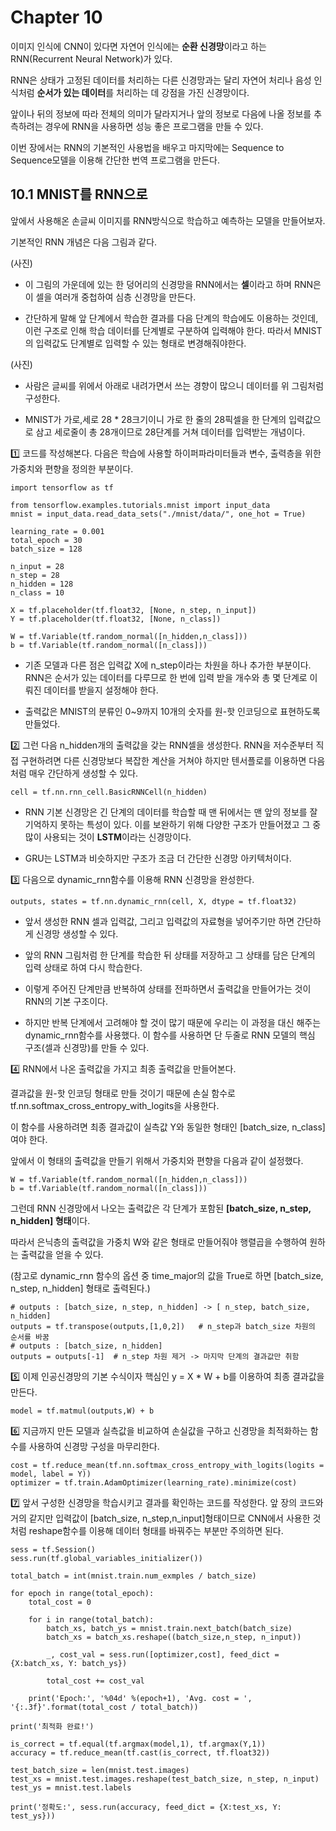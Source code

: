 # Chapter 10

이미지 인식에 CNN이 있다면 자연어 인식에는 **순환 신경망**이라고 하는 RNN(Recurrent Neural Network)가 있다.

RNN은 상태가 고정된 데이터를 처리하는 다른 신경망과는 달리 자연어 처리나 음성 인식처럼 **순서가 있는 데이터**를 처리하는 데 강점을 가진 신경망이다.

앞이나 뒤의 정보에 따라 전체의 의미가 달라지거나 앞의 정보로 다음에 나올 정보를 추측하려는 경우에 RNN을 사용하면 성능 좋은 프로그램을 만들 수 있다.

이번 장에서는 RNN의 기본적인 사용법을 배우고 마지막에는 Sequence to Sequence모델을 이용해 간단한 번역 프로그램을 만든다.

## 10.1 MNIST를 RNN으로

앞에서 사용해온 손글씨 이미지를 RNN방식으로 학습하고 예측하는 모델을 만들어보자.

기본적인 RNN 개념은 다음 그림과 같다.

(사진)

- 이 그림의 가운데에 있는 한 덩어리의 신경망을 RNN에서는 **셀**이라고 하며 RNN은 이 셀을 여러개 중첩하여 심층 신경망을 만든다.

- 간단하게 말해 앞 단계에서 학습한 결과를 다음 단계의 학습에도 이용하는 것인데, 이런 구조로 인해 학습 데이터를 단계별로 구분하여 입력해야 한다. 따라서 MNIST의 입력값도 단계별로 입력할 수 있는 형태로 변경해줘야한다.

(사진)

- 사람은 글씨를 위에서 아래로 내려가면서 쓰는 경향이 많으니 데이터를 위 그림처럼 구성한다.

- MNIST가 가로,세로 28 * 28크기이니 가로 한 줄의 28픽셀을 한 단계의 입력값으로 삼고 세로줄이 총 28개이므로 28단계를 거쳐 데이터를 입력받는 개념이다.

1️⃣ 코드를 작성해본다. 다음은 학습에 사용할 하이퍼파라미터들과 변수, 출력층을 위한 가중치와 편향을 정의한 부분이다.

    import tensorflow as tf
    
    from tensorflow.examples.tutorials.mnist import input_data
    mnist = input_data.read_data_sets("./mnist/data/", one_hot = True)
    
    learning_rate = 0.001
    total_epoch = 30
    batch_size = 128
    
    n_input = 28
    n_step = 28
    n_hidden = 128
    n_class = 10
    
    X = tf.placeholder(tf.float32, [None, n_step, n_input])
    Y = tf.placeholder(tf.float32, [None, n_class])
    
    W = tf.Variable(tf.random_normal([n_hidden,n_class]))
    b = tf.Variable(tf.random_normal([n_class]))
    
 - 기존 모델과 다른 점은 입력값 X에 n_step이라는 차원을 하나 추가한 부분이다. RNN은 순서가 있는 데이터를 다루므로 한 번에 입력 받을 개수와 총 몇 단계로 이뤄진 데이터를 받을지 설정해야 한다.
 
 - 출력값은 MNIST의 분류인 0~9까지 10개의 숫자를 원-핫 인코딩으로 표현하도록 만들었다.

2️⃣ 그런 다음 n_hidden개의 출력값을 갖는 RNN셀을 생성한다. RNN을 저수준부터 직접 구현하려면 다른 신경망보다 복잡한 계산을 거쳐야 하지만 텐서플로를 이용하면 다음처럼 매우 간단하게 생성할 수 있다.

    cell = tf.nn.rnn_cell.BasicRNNCell(n_hidden)
    
  - RNN 기본 신경망은 긴 단계의 데이터를 학습할 때 맨 뒤에서는 맨 앞의 정보를 잘 기억하지 못하는 특성이 있다. 이를 보완하기 위해 다양한 구조가 만들어졌고 그 중 많이 사용되는 것이 **LSTM**이라는 신경망이다.
  
  - GRU는 LSTM과 비슷하지만 구조가 조금 더 간단한 신경망 아키텍처이다.

3️⃣ 다음으로 dynamic_rnn함수를 이용해 RNN 신경망을 완성한다.

    outputs, states = tf.nn.dynamic_rnn(cell, X, dtype = tf.float32)
    
 - 앞서 생성한 RNN 셀과 입력값, 그리고 입력값의 자료형을 넣어주기만 하면 간단하게 신경망 생성할 수 있다.

 - 앞의 RNN 그림처럼 한 단계를 학습한 뒤 상태를 저장하고 그 상태를 담은 단계의 입력 상태로 하여 다시 학습한다. 
 
 - 이렇게 주어진 단계만큼 반복하여 상태를 전파하면서 출력값을 만들어가는 것이 RNN의 기본 구조이다.
 
 - 하지만 반복 단계에서 고려해야 할 것이 많기 때문에 우리는 이 과정을 대신 해주는 dynamic_rnn함수를 사용했다. 이 함수를 사용하면 단 두줄로 RNN 모델의 핵심 구조(셀과 신경망)를 만들 수 있다.

4️⃣ RNN에서 나온 출력값을 가지고 최종 출력값을 만들어본다.

결과값을 원-핫 인코딩 형태로 만들 것이기 때문에 손실 함수로 tf.nn.softmax_cross_entropy_with_logits을 사용한다. 

이 함수를 사용하려면 최종 결과값이 실측값 Y와 동일한 형태인 [batch_size, n_class]여야 한다. 

앞에서 이 형태의 출력값을 만들기 위해서 가중치와 편향을 다음과 같이 설정했다.

    W = tf.Variable(tf.random_normal([n_hidden,n_class]))
    b = tf.Variable(tf.random_normal([n_class]))
    
그런데 RNN 신경망에서 나오는 출력값은 각 단계가 포함된 **[batch_size, n_step, n_hidden] 형태**이다.

따라서 은닉층의 출력값을 가중치 W와 같은 형태로 만들어줘야 행렬곱을 수행하여 원하는 출력값을 얻을 수 있다.

(참고로 dynamic_rnn 함수의 옵션 중 time_major의 값을 True로 하면 [batch_size, n_step, n_hidden] 형태로 출력된다.)

    # outputs : [batch_size, n_step, n_hidden] -> [ n_step, batch_size, n_hidden]
    outputs = tf.transpose(outputs,[1,0,2])   # n_step과 batch_size 차원의 순서를 바꿈
    # outputs : [batch_size, n_hidden]
    outputs = outputs[-1]  # n_step 차원 제거 -> 마지막 단계의 결과값만 취함
    
5️⃣ 이제 인공신경망의 기본 수식이자 핵심인 y = X * W + b를 이용하여 최종 결과값을 만든다.

    model = tf.matmul(outputs,W) + b
    
6️⃣ 지금까지 만든 모델과 실측값을 비교하여 손실값을 구하고 신경망을 최적화하는 함수를 사용하여 신경망 구성을 마무리한다.

    cost = tf.reduce_mean(tf.nn.softmax_cross_entropy_with_logits(logits = model, label = Y))
    optimizer = tf.train.AdamOptimizer(learning_rate).minimize(cost)

7️⃣ 앞서 구성한 신경망을 학습시키고 결과를 확인하는 코드를 작성한다. 앞 장의 코드와 거의 같지만 입력값이 [batch_size, n_step,n_input]형태이므로 CNN에서 사용한 것처럼 reshape함수를 이용해 데이터 형태를 바꿔주는 부분만 주의하면 된다.

    sess = tf.Session()
    sess.run(tf.global_variables_initializer())
    
    total_batch = int(mnist.train.num_exmples / batch_size)
    
    for epoch in range(total_epoch):
        total_cost = 0
        
        for i in range(total_batch):
            batch_xs, batch_ys = mnist.train.next_batch(batch_size)
            batch_xs = batch_xs.reshape((batch_size,n_step, n_input))
        
            _, cost_val = sess.run([optimizer,cost], feed_dict = {X:batch_xs, Y: batch_ys})
        
            total_cost += cost_val
        
        print('Epoch:', '%04d' %(epoch+1), 'Avg. cost = ', '{:.3f}'.format(total_cost / total_batch))
      
    print('최적화 완료!')
    
    is_correct = tf.equal(tf.argmax(model,1), tf.argmax(Y,1))
    accuracy = tf.reduce_mean(tf.cast(is_correct, tf.float32))
    
    test_batch_size = len(mnist.test.images)
    test_xs = mnist.test.images.reshape(test_batch_size, n_step, n_input)
    test_ys = mnist.test.labels
    
    print('정확도:', sess.run(accuracy, feed_dict = {X:test_xs, Y: test_ys}))
    
















